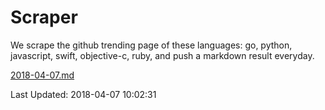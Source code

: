 # Scraper

We scrape the github trending page of these languages: go, python, javascript, swift, objective-c, ruby, and push a markdown result everyday.

[2018-04-07.md](https://github.com/henson/Scraper/blob/master/2018-04-07.md)

Last Updated: 2018-04-07 10:02:31
